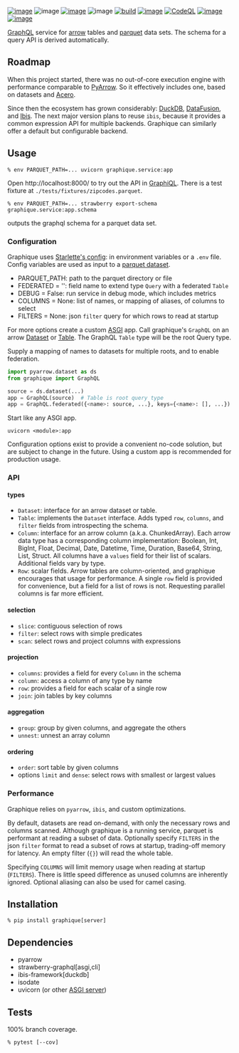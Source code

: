 [![image](https://img.shields.io/pypi/v/graphique.svg)](https://pypi.org/project/graphique/)
![image](https://img.shields.io/pypi/pyversions/graphique.svg)
[![image](https://pepy.tech/badge/graphique)](https://pepy.tech/project/graphique)
![image](https://img.shields.io/pypi/status/graphique.svg)
[![build](https://github.com/coady/graphique/actions/workflows/build.yml/badge.svg)](https://github.com/coady/graphique/actions/workflows/build.yml)
[![image](https://codecov.io/gh/coady/graphique/branch/main/graph/badge.svg)](https://codecov.io/gh/coady/graphique/)
[![CodeQL](https://github.com/coady/graphique/actions/workflows/github-code-scanning/codeql/badge.svg)](https://github.com/coady/graphique/actions/workflows/github-code-scanning/codeql)
[![image](https://img.shields.io/endpoint?url=https://raw.githubusercontent.com/astral-sh/ruff/main/assets/badge/v2.json)](https://github.com/astral-sh/ruff)
[![image](https://mypy-lang.org/static/mypy_badge.svg)](https://mypy-lang.org/)

[GraphQL](https://graphql.org) service for [arrow](https://arrow.apache.org) tables and [parquet](https://parquet.apache.org) data sets. The schema for a query API is derived automatically.

## Roadmap
When this project started, there was no out-of-core execution engine with performance comparable to [PyArrow](https://arrow.apache.org/docs/python/index.html). So it effectively includes one, based on datasets and [Acero](https://arrow.apache.org/docs/python/api/acero.html).

Since then the ecosystem has grown considerably: [DuckDB](https://duckdb.org), [DataFusion](https://datafusion.apache.org), and [Ibis](https://ibis-project.org). The next major version plans to reuse `ibis`, because it provides a common expression API for multiple backends. Graphique can similarly offer a default but configurable backend.

## Usage
```console
% env PARQUET_PATH=... uvicorn graphique.service:app
```

Open http://localhost:8000/ to try out the API in [GraphiQL](https://github.com/graphql/graphiql/tree/main/packages/graphiql#readme). There is a test fixture at `./tests/fixtures/zipcodes.parquet`.

```console
% env PARQUET_PATH=... strawberry export-schema graphique.service:app.schema
```
outputs the graphql schema for a parquet data set.

### Configuration
Graphique uses [Starlette's config](https://www.starlette.io/config/): in environment variables or a `.env` file. Config variables are used as input to a [parquet dataset](https://arrow.apache.org/docs/python/dataset.html).

* PARQUET_PATH: path to the parquet directory or file
* FEDERATED = '': field name to extend type `Query` with a federated `Table` 
* DEBUG = False: run service in debug mode, which includes metrics
* COLUMNS = None: list of names, or mapping of aliases, of columns to select
* FILTERS = None: json `filter` query for which rows to read at startup

For more options create a custom [ASGI](https://asgi.readthedocs.io/en/latest/index.html) app. Call graphique's `GraphQL` on an arrow [Dataset](https://arrow.apache.org/docs/python/api/dataset.html) or [Table](https://arrow.apache.org/docs/python/generated/pyarrow.Table.html). The GraphQL `Table` type will be the root Query type.

Supply a mapping of names to datasets for multiple roots, and to enable federation.

```python
import pyarrow.dataset as ds
from graphique import GraphQL

source = ds.dataset(...)
app = GraphQL(source)  # Table is root query type
app = GraphQL.federated({<name>: source, ...}, keys={<name>: [], ...})  # Tables on federated fields
```

Start like any ASGI app.

```console
uvicorn <module>:app
```

Configuration options exist to provide a convenient no-code solution, but are subject to change in the future. Using a custom app is recommended for production usage.

### API
#### types
* `Dataset`: interface for an arrow dataset or table.
* `Table`: implements the `Dataset` interface. Adds typed `row`, `columns`, and `filter` fields from introspecting the schema.
* `Column`: interface for an arrow column (a.k.a. ChunkedArray). Each arrow data type has a corresponding column implementation: Boolean, Int, BigInt, Float, Decimal, Date, Datetime, Time, Duration, Base64, String, List, Struct. All columns have a `values` field for their list of scalars. Additional fields vary by type.
* `Row`: scalar fields. Arrow tables are column-oriented, and graphique encourages that usage for performance. A single `row` field is provided for convenience, but a field for a list of rows is not. Requesting parallel columns is far more efficient.

#### selection
* `slice`: contiguous selection of rows
* `filter`: select rows with simple predicates
* `scan`: select rows and project columns with expressions

#### projection
* `columns`: provides a field for every `Column` in the schema
* `column`: access a column of any type by name
* `row`: provides a field for each scalar of a single row
* `join`: join tables by key columns

#### aggregation
* `group`: group by given columns, and aggregate the others
* `unnest`: unnest an array column

#### ordering
* `order`: sort table by given columns
* options `limit` and `dense`: select rows with smallest or largest values

### Performance
Graphique relies on `pyarrow`, `ibis`, and custom optimizations.

By default, datasets are read on-demand, with only the necessary rows and columns scanned. Although graphique is a running service, parquet is performant at reading a subset of data. Optionally specify `FILTERS` in the json `filter` format to read a subset of rows at startup, trading-off memory for latency. An empty filter (`{}`) will read the whole table.

Specifying `COLUMNS` will limit memory usage when reading at startup (`FILTERS`). There is little speed difference as unused columns are inherently ignored. Optional aliasing can also be used for camel casing.

## Installation
```console
% pip install graphique[server]
```

## Dependencies
* pyarrow
* strawberry-graphql[asgi,cli]
* ibis-framework[duckdb]
* isodate
* uvicorn (or other [ASGI server](https://asgi.readthedocs.io/en/latest/implementations.html))

## Tests
100% branch coverage.

```console
% pytest [--cov]
```
